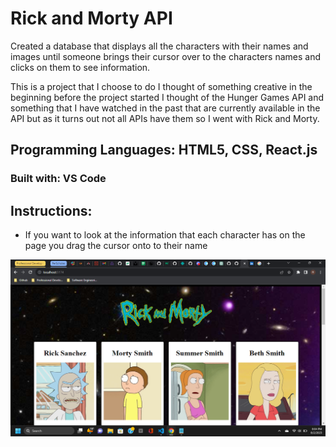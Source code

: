 # Rick and Morty API 

Created a database that displays all the characters with their names and images until someone brings their cursor over to the characters names and clicks on them to see information.

This is a project that I choose to do I thought of something creative in the beginning before the project started I thought of the Hunger Games API and something that I have watched in the past that are currently available in the API but as it turns out not all APIs have them so I went with Rick and Morty.

## Programming Languages: HTML5, CSS, React.js

### Built with: VS Code 

## Instructions:

- If you want to look at the information that each character has on the page you drag the cursor onto to their name

![](https://github.com/ROBHACKZ1257/RickAndMortyAPI/blob/master/RickandMortyAPIWebstie.png?raw=true)

